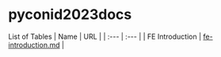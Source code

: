 # pyconid2023docs

List of Tables
| Name | URL |
| :--- | :--- |
| FE Introduction | [fe-introduction.md](fe-introduction.md) |
